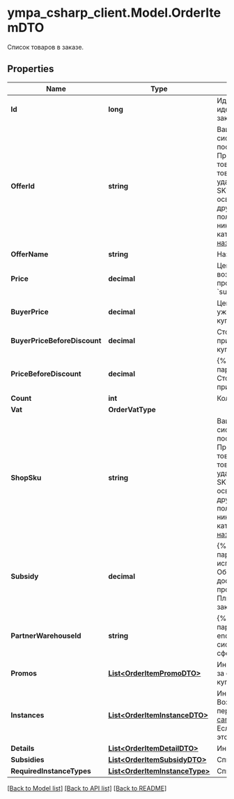 # ympa_csharp_client.Model.OrderItemDTO
Список товаров в заказе.

## Properties

Name | Type | Description | Notes
------------ | ------------- | ------------- | -------------
**Id** | **long** | Идентификатор товара в заказе.  Позволяет идентифицировать товар в рамках данного заказа.  | [optional] 
**OfferId** | **string** | Ваш SKU — идентификатор товара в вашей системе.  Разрешена любая последовательность длиной до 255 знаков.  Правила использования SKU:  * У каждого товара SKU должен быть свой.  * SKU товара нельзя менять — можно только удалить товар и добавить заново с новым SKU.  * Уже заданный SKU нельзя освободить и использовать заново для другого товара. Каждый товар должен получать новый идентификатор, до того никогда не использовавшийся в вашем каталоге.  [Что такое SKU и как его назначать](https://yandex.ru/support/marketplace/assortment/add/index.html#fields)  | [optional] 
**OfferName** | **string** | Название товара. | [optional] 
**Price** | **decimal** | Цена на товар в валюте заказа без учета вознаграждения партнеру за скидки по промокодам, купонам и акциям (параметр &#x60;subsidies&#x60;).  | [optional] 
**BuyerPrice** | **decimal** | Цена на товар в валюте покупателя. В цене уже учтены скидки по:  * акциям; * купонам; * промокодам.  | [optional] 
**BuyerPriceBeforeDiscount** | **decimal** | Стоимость товара в валюте покупателя до применения скидок по:  * акциям; * купонам; * промокодам.  | [optional] 
**PriceBeforeDiscount** | **decimal** | {% note warning \&quot;\&quot; %}  Этот параметр устарел.  {% endnote %}  Стоимость товара в валюте магазина до применения скидок.  | [optional] 
**Count** | **int** | Количество единиц товара. | [optional] 
**Vat** | **OrderVatType** |  | [optional] 
**ShopSku** | **string** | Ваш SKU — идентификатор товара в вашей системе.  Разрешена любая последовательность длиной до 255 знаков.  Правила использования SKU:  * У каждого товара SKU должен быть свой.  * SKU товара нельзя менять — можно только удалить товар и добавить заново с новым SKU.  * Уже заданный SKU нельзя освободить и использовать заново для другого товара. Каждый товар должен получать новый идентификатор, до того никогда не использовавшийся в вашем каталоге.  [Что такое SKU и как его назначать](https://yandex.ru/support/marketplace/assortment/add/index.html#fields)  | [optional] 
**Subsidy** | **decimal** | {% note warning \&quot;\&quot; %}  Этот параметр устарел. Вместо него используйте &#x60;subsidies&#x60;.  {% endnote %}  Общее вознаграждение партнеру за DBS-доставку и все скидки на товар:  * по промокодам; * по купонам; * по баллам Плюса; * по акциям.  Передается в валюте заказа.  | [optional] 
**PartnerWarehouseId** | **string** | {% note warning \&quot;\&quot; %}  Этот параметр устарел. Не используйте его.  {% endnote %}  Идентификатор склада в системе партнера, на который сформирован заказ.  | [optional] 
**Promos** | [**List&lt;OrderItemPromoDTO&gt;**](OrderItemPromoDTO.md) | Информация о вознаграждениях партнеру за скидки на товар по промокодам, купонам и акциям. | [optional] 
**Instances** | [**List&lt;OrderItemInstanceDTO&gt;**](OrderItemInstanceDTO.md) | Информация о маркировке единиц товара.  Возвращаются данные для маркировки, переданные в запросе [PUT campaigns/{campaignId}/orders/{orderId}/cis](../../reference/orders/provideOrderItemCis.md).  Если магазин еще не передавал коды для этого заказа, &#x60;instances&#x60; отсутствует.  | [optional] 
**Details** | [**List&lt;OrderItemDetailDTO&gt;**](OrderItemDetailDTO.md) | Информация об удалении товара из заказа.  | [optional] 
**Subsidies** | [**List&lt;OrderItemSubsidyDTO&gt;**](OrderItemSubsidyDTO.md) | Список субсидий по типам. | [optional] 
**RequiredInstanceTypes** | [**List&lt;OrderItemInstanceType&gt;**](OrderItemInstanceType.md) | Список необходимых маркировок товара. | [optional] 

[[Back to Model list]](../README.md#documentation-for-models) [[Back to API list]](../README.md#documentation-for-api-endpoints) [[Back to README]](../README.md)

